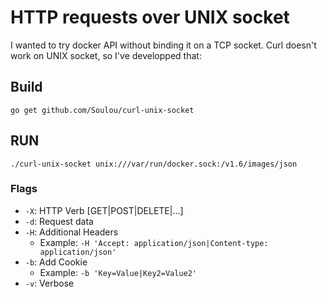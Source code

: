 # HTTP requests over UNIX socket

I wanted to try docker API without binding it on a TCP socket.
Curl doesn't work on UNIX socket, so I've developped that:

## Build

`go get github.com/Soulou/curl-unix-socket`

## RUN

`./curl-unix-socket unix:///var/run/docker.sock:/v1.6/images/json`

### Flags

* `-X`: HTTP Verb [GET|POST|DELETE|...]
* `-d`: Request data
* `-H`: Additional Headers
  * Example: `-H 'Accept: application/json|Content-type: application/json'`
* `-b`: Add Cookie
  * Example: `-b 'Key=Value|Key2=Value2'`
* `-v`: Verbose
